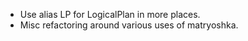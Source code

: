 - Use alias LP for LogicalPlan in more places.
- Misc refactoring around various uses of matryoshka.
